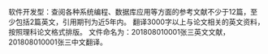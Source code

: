 软件开发型：查阅各种系统编程、数据库应用等方面的参考文献不少于12篇，至少包括2篇英文，引用期刊为近5年内。
翻译3000字以上与论文相关的英文资料，按照理科论文格式排版。
文件命名为：201808010001张三英文文献，201808010001张三中文翻译。